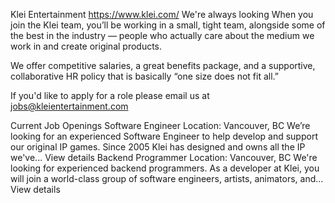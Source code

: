 Klei Entertainment
https://www.klei.com/
We're always looking
When you join the Klei team, you’ll be working in a small, tight team, alongside some of the best in the industry — people who actually care about the medium we work in and create original products.  

 
We offer competitive salaries, a great benefits package, and a supportive, collaborative HR policy that is basically “one size does not fit all.”

 

If you'd like to apply for a role please email us at jobs@kleientertainment.com

Current Job Openings
Software Engineer
Location: Vancouver, BC We’re looking for an experienced Software Engineer to help develop and support our original IP games. Since 2005 Klei has designed and owns all the IP we've...
View details
Backend Programmer
Location: Vancouver, BC We're looking for experienced backend programmers. As a developer at Klei, you will join a world-class group of software engineers, artists, animators, and...
View details